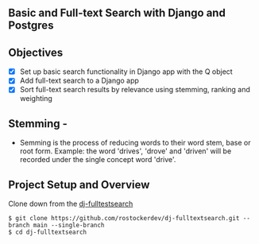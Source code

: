 ## Basic and Full-text Search with Django and Postgres

## Objectives
- [x] Set up basic search functionality in Django app with the Q object
- [x] Add full-text search to a Django app
- [x] Sort full-text search results by relevance using stemming, ranking and weighting

## Stemming -
- Semming is the process of reducing words to their word stem, base or root form. 
Example: the word 'drives', 'drove' and 'driven' will be recorded under the single concept
word 'drive'.

## Project Setup and Overview
Clone down from the [dj-fulltestsearch](https://github.com/rostockerdev/dj-fulltextsearch.git)

```
$ git clone https://github.com/rostockerdev/dj-fulltextsearch.git --branch main --single-branch
$ cd dj-fulltextsearch
```